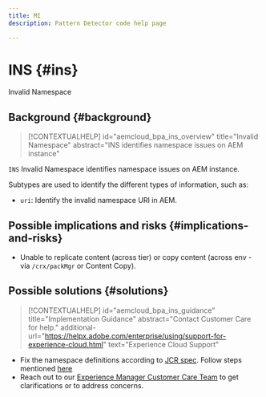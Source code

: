 ```yaml
---
title: MI
description: Pattern Detector code help page

---
```

# INS {#ins}

Invalid Namespace

## Background {#background}

>[!CONTEXTUALHELP]
>id="aemcloud_bpa_ins_overview"
>title="Invalid Namespace"
>abstract="INS identifies namespace issues on AEM instance"

`INS`  Invalid Namespace identifies namespace issues on AEM instance.

Subtypes are used to identify the different types of information, such as:

* `uri`: Identify the invalid namespace URI in AEM.

## Possible implications and risks {#implications-and-risks}

* Unable to replicate content (across tier) or copy content (across env - via `/crx/packMgr` or Content Copy).

## Possible solutions {#solutions}

>[!CONTEXTUALHELP]
>id="aemcloud_bpa_ins_guidance"
>title="Implementation Guidance"
>abstract="Contact Customer Care for help."
>additional-url="https://helpx.adobe.com/enterprise/using/support-for-experience-cloud.html" text="Experience Cloud Support"

* Fix the namespace definitions according to [JCR spec](https://developer.adobe.com/experience-manager/reference-materials/spec/jcr/1.0/4.5_Namespaces.html). Follow steps mentioned [here](https://experienceleaguecommunities.adobe.com/t5/adobe-experience-manager/how-can-i-delete-a-namespace-created-in-crx/td-p/225163)
* Reach out to our [Experience Manager Customer Care Team](https://helpx.adobe.com/enterprise/using/support-for-experience-cloud.html) to get clarifications or to address concerns.